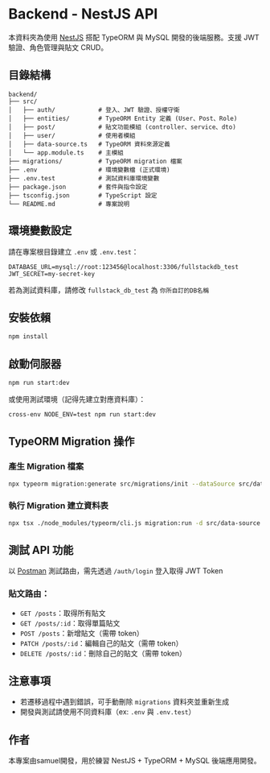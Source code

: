 # Backend - NestJS API

本資料夾為使用 [NestJS](https://nestjs.com/) 搭配 TypeORM 與 MySQL 開發的後端服務。支援 JWT 驗證、角色管理與貼文 CRUD。

## 目錄結構

```
backend/
├── src/
│   ├── auth/            # 登入、JWT 驗證、授權守衛
│   ├── entities/        # TypeORM Entity 定義 (User、Post、Role)
│   ├── post/            # 貼文功能模組 (controller、service、dto)
│   ├── user/            # 使用者模組
│   ├── data-source.ts   # TypeORM 資料來源定義
│   └── app.module.ts    # 主模組
├── migrations/          # TypeORM migration 檔案
├── .env                 # 環境變數檔 (正式環境)
├── .env.test            # 測試資料庫環境變數
├── package.json         # 套件與指令設定
├── tsconfig.json        # TypeScript 設定
└── README.md            # 專案說明
```

## 環境變數設定

請在專案根目錄建立 `.env` 或 `.env.test`：

```
DATABASE_URL=mysql://root:123456@localhost:3306/fullstackdb_test
JWT_SECRET=my-secret-key
```

若為測試資料庫，請修改 `fullstack_db_test` 為 `你所自訂的DB名稱`

## 安裝依賴

```bash
npm install
```

## 啟動伺服器

```bash
npm run start:dev
```

或使用測試環境（記得先建立對應資料庫）：

```bash
cross-env NODE_ENV=test npm run start:dev
```

## TypeORM Migration 操作

### 產生 Migration 檔案

```bash
npx typeorm migration:generate src/migrations/init --dataSource src/data-source.ts
```

### 執行 Migration 建立資料表

```bash
npx tsx ./node_modules/typeorm/cli.js migration:run -d src/data-source.ts
```

## 測試 API 功能

以 [Postman](https://www.postman.com/) 測試路由，需先透過 `/auth/login` 登入取得 JWT Token

### 貼文路由：

- `GET /posts`：取得所有貼文
- `GET /posts/:id`：取得單篇貼文
- `POST /posts`：新增貼文（需帶 token）
- `PATCH /posts/:id`：編輯自己的貼文（需帶 token）
- `DELETE /posts/:id`：刪除自己的貼文（需帶 token）

## 注意事項

- 若遷移過程中遇到錯誤，可手動刪除 `migrations` 資料夾並重新生成
- 開發與測試請使用不同資料庫（ex: `.env` 與 `.env.test`）

## 作者

本專案由samuel開發，用於練習 NestJS + TypeORM + MySQL 後端應用開發。
